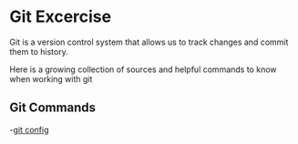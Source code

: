 # Git Excercise 

Git is a version control system that allows us to track changes and commit them to history.

Here is a growing collection of sources and helpful commands to know when working with git 
## Git Commands 
-[git config](./Commands/Config.md)